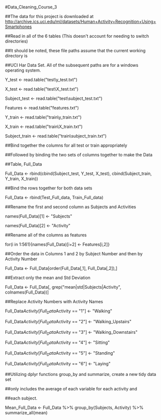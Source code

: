 #Data_Cleaning_Course_3

##The data for this project is downloaded at http://archive.ics.uci.edu/ml/datasets/Human+Activity+Recognition+Using+Smartphones

##Read in all of the 6 tables (This doesn't account for needing to switch directories)

##It should be noted, these file paths assume that the current working directory is 

##UCI Har Data Set. All of the subsequent paths are for a windows operating system.

Y_test <- read.table("test\\y_test.txt")

X_test <- read.table("test\\X_test.txt")

Subject_test <- read.table("test\\subject_test.txt")

Features <- read.table("features.txt")

Y_train <- read.table("train\\y_train.txt")

X_train <- read.table("train\\X_train.txt")

Subject_train <- read.table("train\\subject_train.txt")


##Bind together the columns for all test or train appropriately

##Followed by binding the two sets of columns together to make the Data

##Table, Full_Data


Full_Data <- rbind(cbind(Subject_test, Y_test, X_test), cbind(Subject_train, Y_train, X_train))


##Bind the rows together for both data sets


Full_Data <- rbind(Test_Full_data, Train_Full_data)


##Rename the first and second column as Subjects and Activities


names(Full_Data)[1] <- "Subjects"

names(Full_Data)[2] <- "Activity"


##Rename all of the columns as features


for(i in 1:561){names(Full_Data)[i+2] <- Features[i,2]}


##Order the data in Columns 1 and 2 by Subject Number and then by Activity Number


Full_Data <- Full_Data[order(Full_Data[,1], Full_Data[,2]),]


##Extract only the mean and Std Deviation


Full_Data <- Full_Data[, grep("mean|std|Subjects|Activity", colnames(Full_Data))]


##Replace Activity Numbers with Activity Names


Full_Data$Activity[Full_Data$Activity == "1"] <- "Walking"

Full_Data$Activity[Full_Data$Activity == "2"] <- "Walking_Upstairs"

Full_Data$Activity[Full_Data$Activity == "3"] <- "Walking_Downstairs"

Full_Data$Activity[Full_Data$Activity == "4"] <- "Sitting"

Full_Data$Activity[Full_Data$Activity == "5"] <- "Standing"

Full_Data$Activity[Full_Data$Activity == "6"] <- "Laying"


##Utilizing dplyr functions group_by and summarize, create a new tidy data set

##only includes the average of each variable for each activity and

##each subject.


Mean_Full_Data <- Full_Data %>% group_by(Subjects, Activity) %>% summarize_all(mean)
